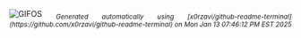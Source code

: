 <div align="justify">
<picture>
    <source media="(prefers-color-scheme: dark)" srcset="https://i.ibb.co/vsC3N9K/output-gif.gif">
    <source media="(prefers-color-scheme: light)" srcset="https://i.ibb.co/vsC3N9K/output-gif.gif">
    <img alt="GIFOS" src="https://i.ibb.co/vsC3N9K/output-gif.gif">
</picture>
<sub><i>Generated automatically using [x0rzavi/github-readme-terminal](https://github.com/x0rzavi/github-readme-terminal) on Mon Jan 13 07:46:12 PM EST 2025</i></sub>
</div>

<!--  -->